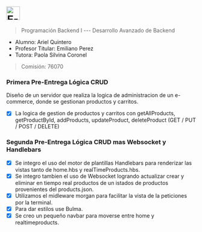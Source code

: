 <h1><img src="https://img.shields.io/badge/E--COMMERCE-BACKEND-blue?labelColor=gray&style=plastic" height='36' alt="E-COMMERCE" /></h1>


> Programación Backend I --- Desarrollo Avanzado de Backend

* Alumno: Ariel Quintero
* Profesor Titular: Emiliano Perez
* Tutora: Paola Silvina Coronel

> Comisión: 76070

<h3> Primera Pre-Entrega Lógica CRUD</h3>

Diseño de un servidor que realiza la logica de administracion de un e-commerce,
donde se gestionan productos y carritos.

- [X] La logica de gestion de productos y carritos con getAllProducts, getProductById, addProducts, updateProduct, deleteProduct
<spam>(GET / PUT / POST / DELETE)</spam>

<h3> Segunda Pre-Entrega Lógica CRUD mas Websocket y Handlebars </h3>

- [X] Se integro el uso del motor de plantillas Handlebars para renderizar las vistas tanto de home.hbs y realTimeProducts.hbs.
- [X] Se integro tambien el uso de Websocket logrando actualizar crear y eliminar en tiempo real productos de un istados de productos provenientes del products.json.
- [X] Utilizamos el midleware morgan para facilitar la vista de la peticiones por la terminal.
- [X] Para dar estilos use Bulma.
- [X] Se creo un pequeño navbar para moverse entre home y realtimeproducts.
